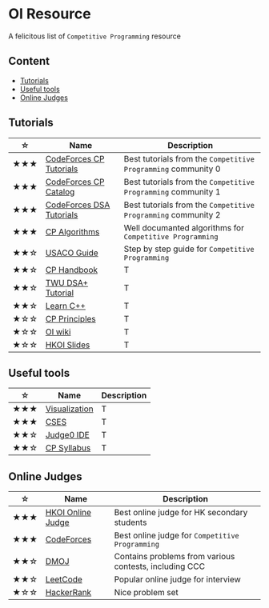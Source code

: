 # OI Resource
A felicitous list of `Competitive Programming` resource

## Content
- [Tutorials](#Tutorials)
- [Useful tools](#Useful-tools)
- [Online Judges](#Online-Judges)

## Tutorials
|☆|Name|Description|
|-----|-----|-----|
|★★★|[CodeForces CP Tutorials](https://codeforces.com/blog/entry/57282)|Best tutorials from the `Competitive Programming` community 0|
|★★★|[CodeForces CP Catalog](https://codeforces.com/catalog)|Best tutorials from the `Competitive Programming` community 1|
|★★★|[CodeForces DSA Tutorials](https://codeforces.com/blog/entry/13529)|Best tutorials from the `Competitive Programming` community 2|
|★★★|[CP Algorithms](https://cp-algorithms.com)|Well documanted algorithms for `Competitive Programming`|
|★★☆|[USACO Guide](https://usaco.guide)|Step by step guide for `Competitive Programming`|
|★★☆|[CP Handbook](Books/cph.pdf)|T|
|★★☆|[TWU DSA+ Tutorial](https://web.ntnu.edu.tw/~algo/)|T|
|★★☆|[Learn C++](https://www.learncpp.com/)|T|
|★☆☆|[CP Principles](Books/paps.pdf)|T|
|★☆☆|[OI wiki](https://oi-wiki.org)|T|
|★☆☆|[HKOI Slides](https://hkoi.org/en/training-materials/2023/)|T|

## Useful tools
|☆|Name|Description|
|-----|-----|-----|
|★★★|[Visualization](https://visualgo.net/en)|T|
|★★★|[CSES](https://cses.fi/problemset/)|T|
|★★☆|[Judge0 IDE](https://ide.judge0.com/)|T|
|★★☆|[CP Syllabus](Books/Syllabus.pdf)|T|

## Online Judges
|☆|Name|Description|
|-----|-----|-----|
|★★★|[HKOI Online Judge](https://judge.hkoi.org/)|Best online judge for HK secondary students|
|★★★|[CodeForces](https://codeforces.com/problemset)|Best online judge for `Competitive Programming`|
|★★☆|[DMOJ](https://dmoj.ca/)|Contains problems from various contests, including CCC|
|★★☆|[LeetCode](https://leetcode.com/problemset/)|Popular online judge for interview|
|★☆☆|[HackerRank](https://www.hackerrank.com/dashboard)|Nice problem set|

